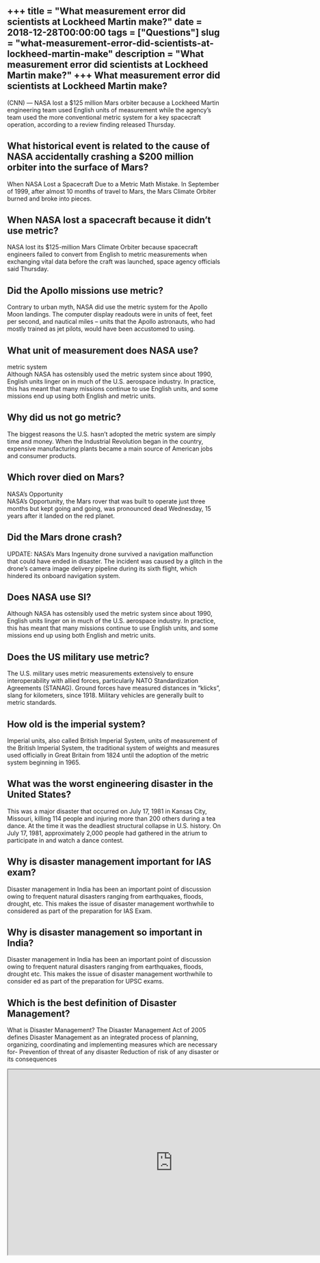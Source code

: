 +++
title = "What measurement error did scientists at Lockheed Martin make?"
date = 2018-12-28T00:00:00
tags = ["Questions"]
slug = "what-measurement-error-did-scientists-at-lockheed-martin-make"
description = "What measurement error did scientists at Lockheed Martin make?"
+++
What measurement error did scientists at Lockheed Martin make?
--------------------------------------------------------------

(CNN) — NASA lost a $125 million Mars orbiter because a Lockheed Martin engineering team used English units of measurement while the agency’s team used the more conventional metric system for a key spacecraft operation, according to a review finding released Thursday.

What historical event is related to the cause of NASA accidentally crashing a $200 million orbiter into the surface of Mars?
----------------------------------------------------------------------------------------------------------------------------

When NASA Lost a Spacecraft Due to a Metric Math Mistake. In September of 1999, after almost 10 months of travel to Mars, the Mars Climate Orbiter burned and broke into pieces.

When NASA lost a spacecraft because it didn’t use metric?
---------------------------------------------------------

NASA lost its $125-million Mars Climate Orbiter because spacecraft engineers failed to convert from English to metric measurements when exchanging vital data before the craft was launched, space agency officials said Thursday.

Did the Apollo missions use metric?
-----------------------------------

Contrary to urban myth, NASA did use the metric system for the Apollo Moon landings. The computer display readouts were in units of feet, feet per second, and nautical miles – units that the Apollo astronauts, who had mostly trained as jet pilots, would have been accustomed to using.

What unit of measurement does NASA use?
---------------------------------------

metric system  
Although NASA has ostensibly used the metric system since about 1990, English units linger on in much of the U.S. aerospace industry. In practice, this has meant that many missions continue to use English units, and some missions end up using both English and metric units.

Why did us not go metric?
-------------------------

The biggest reasons the U.S. hasn’t adopted the metric system are simply time and money. When the Industrial Revolution began in the country, expensive manufacturing plants became a main source of American jobs and consumer products.

Which rover died on Mars?
-------------------------

NASA’s Opportunity  
NASA’s Opportunity, the Mars rover that was built to operate just three months but kept going and going, was pronounced dead Wednesday, 15 years after it landed on the red planet.

Did the Mars drone crash?
-------------------------

UPDATE: NASA’s Mars Ingenuity drone survived a navigation malfunction that could have ended in disaster. The incident was caused by a glitch in the drone’s camera image delivery pipeline during its sixth flight, which hindered its onboard navigation system.

Does NASA use SI?
-----------------

Although NASA has ostensibly used the metric system since about 1990, English units linger on in much of the U.S. aerospace industry. In practice, this has meant that many missions continue to use English units, and some missions end up using both English and metric units.

Does the US military use metric?
--------------------------------

The U.S. military uses metric measurements extensively to ensure interoperability with allied forces, particularly NATO Standardization Agreements (STANAG). Ground forces have measured distances in “klicks”, slang for kilometers, since 1918. Military vehicles are generally built to metric standards.

How old is the imperial system?
-------------------------------

Imperial units, also called British Imperial System, units of measurement of the British Imperial System, the traditional system of weights and measures used officially in Great Britain from 1824 until the adoption of the metric system beginning in 1965.

What was the worst engineering disaster in the United States?
-------------------------------------------------------------

This was a major disaster that occurred on July 17, 1981 in Kansas City, Missouri, killing 114 people and injuring more than 200 others during a tea dance. At the time it was the deadliest structural collapse in U.S. history. On July 17, 1981, approximately 2,000 people had gathered in the atrium to participate in and watch a dance contest.

Why is disaster management important for IAS exam?
--------------------------------------------------

Disaster management in India has been an important point of discussion owing to frequent natural disasters ranging from earthquakes, floods, drought, etc. This makes the issue of disaster management worthwhile to considered as part of the preparation for IAS Exam.

Why is disaster management so important in India?
-------------------------------------------------

Disaster management in India has been an important point of discussion owing to frequent natural disasters ranging from earthquakes, floods, drought etc. This makes the issue of disaster management worthwhile to consider ed as part of the preparation for UPSC exams.

Which is the best definition of Disaster Management?
----------------------------------------------------

What is Disaster Management? The Disaster Management Act of 2005 defines Disaster Management as an integrated process of planning, organizing, coordinating and implementing measures which are necessary for- Prevention of threat of any disaster Reduction of risk of any disaster or its consequences

<iframe allow="accelerometer; autoplay; clipboard-write; encrypted-media; gyroscope; picture-in-picture" allowfullscreen="" class="__youtube_prefs__  epyt-is-override  no-lazyload" data-no-lazy="1" data-origheight="433" data-origwidth="770" data-skipgform_ajax_framebjll="" height="433" id="_ytid_52135" loading="lazy" src="https://www.youtube.com/embed/Bv2YQnT6pSo?enablejsapi=1&autoplay=0&cc_load_policy=0&cc_lang_pref=&iv_load_policy=1&loop=0&modestbranding=0&rel=1&fs=1&playsinline=0&autohide=2&theme=dark&color=red&controls=1&" title="YouTube player" width="770"></iframe>